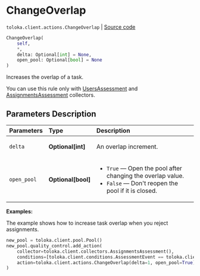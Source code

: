 # ChangeOverlap
`toloka.client.actions.ChangeOverlap` | [Source code](https://github.com/Toloka/toloka-kit/blob/v1.2.1/src/client/actions.py#L143)

```python
ChangeOverlap(
    self,
    *,
    delta: Optional[int] = None,
    open_pool: Optional[bool] = None
)
```

Increases the overlap of a task.


You can use this rule only with [UsersAssessment](toloka.client.collectors.UsersAssessment) and [AssignmentsAssessment](toloka.client.collectors.AssignmentsAssessment) collectors.

## Parameters Description

| Parameters | Type | Description |
| :----------| :----| :-----------|
`delta`|**Optional\[int\]**|<p>An overlap increment.</p>
`open_pool`|**Optional\[bool\]**|<ul> <li>`True` — Open the pool after changing the overlap value.</li> <li>`False` — Don't reopen the pool if it is closed.</li> </ul>

**Examples:**

The example shows how to increase task overlap when you reject assignments.

```python
new_pool = toloka.client.pool.Pool()
new_pool.quality_control.add_action(
    collector=toloka.client.collectors.AssignmentsAssessment(),
    conditions=[toloka.client.conditions.AssessmentEvent == toloka.client.conditions.AssessmentEvent.REJECT],
    action=toloka.client.actions.ChangeOverlap(delta=1, open_pool=True),
)
```

